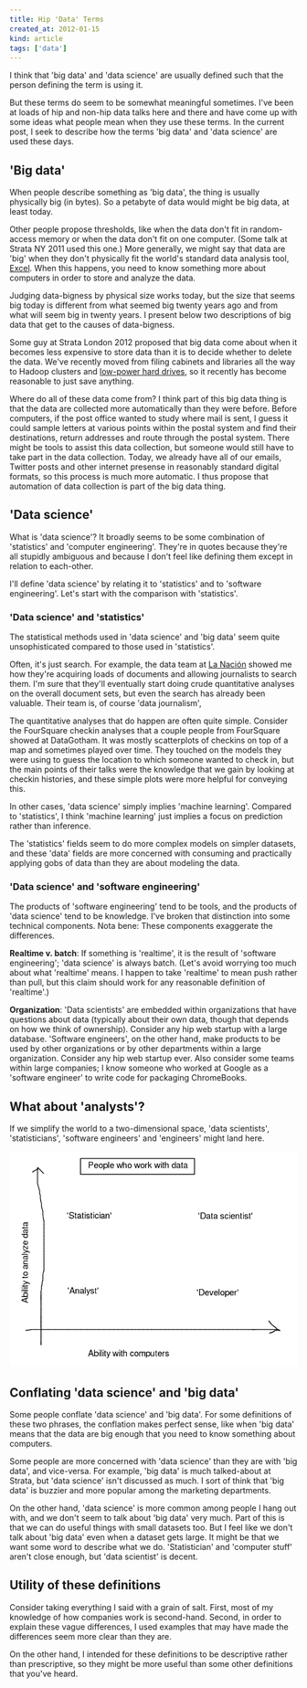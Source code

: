 ```yaml
---
title: Hip 'Data' Terms
created_at: 2012-01-15
kind: article
tags: ['data']
---
```

I think that 'big data' and 'data science' are usually defined such that the
person defining the term is using it.

But these terms do seem to be somewhat meaningful sometimes. I've been at loads
of hip and non-hip data talks here and there and have come up with some ideas
what people mean when they use these terms. In the current post, I seek to
describe how the terms 'big data' and 'data science' are used these days.

## 'Big data'
When people describe something as 'big data', the thing is usually physically
big (in bytes). So a petabyte of data would might be big data, at least today.

Other people propose thresholds, like when the data don't fit in random-access
memory or when the data don't fit on one computer. (Some talk at Strata NY 2011
used this one.) More generally, we might say that data are 'big' when they
don't physically fit the world's standard data analysis tool, [Excel](http://blog.scraperwiki.com/2012/07/31/do-all-analysts-use-excel/).
When this happens, you need to know something more about computers in order to
store and analyze the data.

Judging data-bigness by physical size works today, but the size that seems big
today is different from what seemed big twenty years ago and from what will
seem big in twenty years. I present below two descriptions of big data that
get to the causes of data-bigness.

Some guy at Strata London 2012 proposed that big data come about when it
becomes less expensive to store data than it is to decide whether to delete
the data. We've recently moved from filing cabinets and libraries all the
way to Hadoop clusters and
[low-power hard drives](http://aws.amazon.com/glacier/), so it recently has
become reasonable to just save anything.

Where do all of these data come from? I think part of this big data thing is
that the data are collected more automatically than they were before. Before
computers, if the post office wanted to study where mail is sent, I guess it
could sample letters at various points within the postal system and find their
destinations, return addresses and route through the postal system. There
might be tools to assist this data collection, but someone would still have
to take part in the data collection. Today, we already have all of our emails,
Twitter posts and other internet presense in reasonably standard digital
formats, so this process is much more automatic. I thus propose that automation
of data collection is part of the big data thing.

## 'Data science'
What is 'data science'? It broadly seems to be some combination of 'statistics'
and 'computer engineering'. They're in quotes because they're all stupidly
ambiguous and because I don't feel like defining them except in relation to
each-other.

I'll define 'data science' by relating it to 'statistics' and to 'software
engineering'. Let's start with the comparison with 'statistics'.

### 'Data science' and 'statistics'
The statistical methods used in 'data science' and 'big data' seem quite
unsophisticated compared to those used in 'statistics'.

Often, it's just search. For example, the data team at [La Nación](http://www.lanacion.com.ar)
showed me how they're acquiring loads of documents and allowing journalists to
search them. I'm sure that they'll eventually start doing crude quantitative
analyses on the overall document sets, but even the search has already been
valuable. Their team is, of course 'data journalism', 

The quantitative analyses that do happen are often quite simple. Consider
the FourSquare checkin analyses that a couple people from FourSquare showed at
DataGotham. It was mostly scatterplots of checkins on top of a map and
sometimes played over time. They touched on the models they were using to
guess the location to which someone wanted to check in, but the main points of
their talks were the knowledge that we gain by looking at checkin histories,
and these simple plots were more helpful for conveying this.

In other cases, 'data science' simply implies 'machine learning'. Compared to
'statistics', I think 'machine learning' just implies a focus on prediction
rather than inference.

The 'statistics' fields seem to do more complex models on simpler datasets,
and these 'data' fields are more concerned with consuming and practically
applying gobs of data than they are about modeling the data.

### 'Data science' and 'software engineering'
The products of 'software engineering' tend to be tools, and the products of
'data science' tend to be knowledge. I've broken that distinction into some
technical components. Nota bene: These components exaggerate the differences.

**Realtime v. batch**: If something is 'realtime', it is the result of
'software engineering'; 'data science' is always batch. (Let's avoid worrying
too much about what 'realtime' means. I happen to take 'realtime' to mean push
rather than pull, but this claim should work for any reasonable definition of
'realtime'.)

**Organization**: 'Data scientists' are embedded within organizations that have
questions about data (typically about their own data, though that depends on
how we think of ownership). Consider any hip web startup with a large database.
'Software engineers', on the other hand, make products to be used by other
organizations or by other departments within a large organization. Consider
any hip web startup ever. Also consider some teams within large companies; I
know someone who worked at Google as a 'software engineer' to write code for
packaging ChromeBooks.

## What about 'analysts'?
If we simplify the world to a two-dimensional space, 'data scientists',
'statisticians', 'software engineers' and 'engineers' might land here.

![Plot of the four professions' abilities with analysis and abilities with computers](data-people.png)

## Conflating 'data science' and 'big data'
Some people conflate 'data science' and 'big data'. For some definitions of
these two phrases, the conflation makes perfect sense, like when 'big data'
means that the data are big enough that you need to know something about
computers.

Some people are more concerned with 'data science' than they are with 'big
data', and vice-versa. For example, 'big data' is much talked-about at Strata,
but 'data science' isn't discussed as much. I sort of think that 'big data'
is buzzier and more popular among the marketing departments.

On the other hand, 'data science' is more common among people I hang out with,
and we don't seem to talk about 'big data' very much. Part of this is that we
can do useful things with small datasets too. But I feel like we don't talk
about 'big data' even when a dataset gets large. It might be that we want some
word to describe what we do. 'Statistician' and 'computer stuff' aren't close
enough, but 'data scientist' is decent.

## Utility of these definitions
Consider taking everything I said with a grain of salt. First, most of my
knowledge of how companies work is second-hand. Second, in order to explain
these vague differences, I used examples that may have made the differences
seem more clear than they are.

On the other hand, I intended for these definitions to be descriptive rather
than prescriptive, so they might be more useful than some other definitions
that you've heard.

